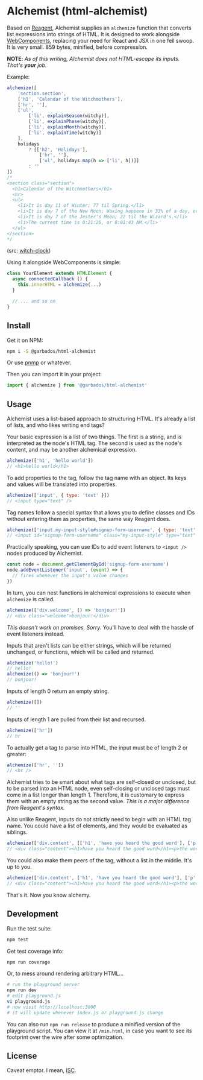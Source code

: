 # Alchemist (html-alchemist)

Based on [Reagent](https://reagent-project.github.io/), Alchemist supplies an `alchemize` function that converts list expressions into strings of HTML. It is designed to work alongside [WebComponents](https://developer.mozilla.org/en-US/docs/Web/API/Web_components), replacing your need for React and JSX in one fell swoop. It is very small. 859 bytes, minified, before compression.

**NOTE**: *As of this writing, Alchemist does not HTML-escape its inputs. That's **your** job.*

Example:

```js
alchemize([
    'section.section',
    ['h1', 'Calendar of the Witchmothers'],
    ['hr', ''],
    ['ul',
        ['li', explainSeason(witchy)],
        ['li', explainPhase(witchy)],
        ['li', explainMonth(witchy)],
        ['li', explainTime(witchy)]
    ],
    holidays
        ? [['h2', 'Holidays'],
            ['hr', ''],
            ['ul', holidays.map(h => ['li', h])]]
        : ''
])
/*
<section class="section">
  <h1>Calendar of the Witchmothers</h1>
  <hr>
  <ul>
    <li>It is day 11 of Winter; 77 til Spring.</li>
    <li>It is day 7 of the New Moon; Waxing happens in 33% of a day, or 1/6/2025, 3:56:25 PM.</li>
    <li>It is day 7 of the Jester's Moon; 22 til the Wizard's.</li>
    <li>The current time is 0:21:25, or 8:01:43 AM.</li>
  </ul>
</section>
*/
```

(src: [witch-clock](https://github.com/garbados/witch-clock))

Using it alongside WebComponents is simple:

```js
class YourElement extends HTMLElement {
  async connectedCallback () {
    this.innerHTML = alchemize(...)
  }

  // ... and so on
}
```

## Install

Get it on NPM:

```bash
npm i -S @garbados/html-alchemist
```

Or use [pnmp](https://pnpm.io/) or whatever.

Then you can import it in your project:

```js
import { alchemize } from '@garbados/html-alchemist'
```

## Usage

Alchemist uses a list-based approach to structuring HTML. It's already a list of lists, and who likes writing end tags?

Your basic expression is a list of two things. The first is a string, and is interpreted as the node's HTML tag. The second is used as the node's content, and may be another alchemical expression.

```js
alchemize(['h1', 'hello world'])
// <h1>hello world</h1>
```

To add properties to the tag, follow the tag name with an object. Its keys and values will be translated into properties.

```js
alchemize(['input', { type: 'text' }])
// <input type="text" />
```

Tag names follow a special syntax that allows you to define classes and IDs without entering them as properties, the same way Reagent does.

```js
alchemize(['input.my-input-style#signup-form-username', { type: 'text' }])
// <input id="signup-form-username" class="my-input-style" type="text" />
```

Practically speaking, you can use IDs to add event listeners to `<input />` nodes produced by Alchemist.

```js
const node = document.getElementById('signup-form-username')
node.addEventListener('input', (event) => {
  // fires whenever the input's value changes
})
```

In turn, you can nest functions in alchemical expressions to execute when `alchemize` is called.

```js
alchemize(['div.welcome', () => 'bonjour!'])
// <div class="welcome">bonjour!</div>
```

*This doesn't work on promises. Sorry.* You'll have to deal with the hassle of event listeners instead.

Inputs that aren't lists can be either strings, which will be returned unchanged, or functions, which will be called and returned.

```js
alchemize('hello!')
// hello!
alchemize(() => 'bonjour!')
// bonjour!
```

Inputs of length 0 return an empty string.

```js
alchemize([])
// ''
```

Inputs of length 1 are pulled from their list and recursed.

```js
alchemize(['hr'])
// hr
```

To actually get a tag to parse into HTML, the input must be of length 2 or greater:

```js
alchemize(['hr', ''])
// <hr />
```

Alchemist tries to be smart about what tags are self-closed or unclosed, but to be parsed into an HTML node, even self-closing or unclosed tags must come in a list longer than length 1. Therefore, it is customary to express them with an empty string as the second value. *This is a major difference from Reagent's syntax.*

Also unlike Reagent, inputs do not strictly need to begin with an HTML tag name. You could have a list of elements, and they would be evaluated as siblings.

```js
alchemize(['div.content', [['h1', 'have you heard the good word'], ['p', 'the word is "bird"']]])
// <div class="content"><h1>have you heard the good word</h1><p>the word is "bird"</p></div>
```

You could also make them peers of the tag, without a list in the middle. It's up to you.

```js
alchemize(['div.content', ['h1', 'have you heard the good word'], ['p', 'the word is "bird"']])
// <div class="content"><h1>have you heard the good word</h1><p>the word is "bird"</p></div>
```

That's it. Now you know alchemy.

## Development

Run the test suite:

```bash
npm test
```

Get test coverage info:

```bash
npm run coverage
```

Or, to mess around rendering arbitrary HTML...

```bash
# run the playground server
npm run dev
# edit playground.js
vi playground.js
# now visit http://localhost:3000
# it will update whenever index.js or playground.js change
```

You can also run `npm run release` to produce a minified version of the playground script. You can view it at `/min.html`, in case you want to see its footprint over the wire after some optimization.

## License

Caveat emptor. I mean, [ISC](https://opensource.org/license/isc-license-txt).
